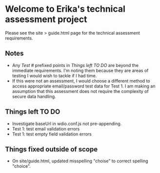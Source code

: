 # Welcome to Erika's technical assessment project
Please see the site > guide.html page for the technical assessment requirements.

## Notes
* Any _Test #_ prefixed points in _Things left TO DO_ are beyond the immediate requirements. I'm noting them because they are areas of testing I would wish to tackle if I had time. 
* If this were not an assessment, I would choose a different method to access appropriate email/password test data for Test 1. I am making an assumption that this assessment does not require the complexity of secure data handling.

## Things left TO DO
* Investigate baseUrl in wdio.conf.js not pre-appending.
* Test 1: test email validation errors
* Test 1: test empty field validation errors

## Things fixed outside of scope
* On site/guide.html, updated misspelling "choise" to correct spelling "choice". 
